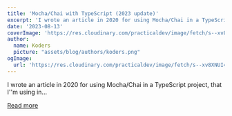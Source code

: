 ```yaml
---
title: 'Mocha/Chai with TypeScript (2023 update)'
excerpt: 'I wrote an article in 2020 for using Mocha/Chai in a TypeScript project, that I''m using in...'
date: '2023-08-13'
coverImage: 'https://res.cloudinary.com/practicaldev/image/fetch/s--xv8XNUI4--/c_imagga_scale,f_auto,fl_progressive,h_420,q_auto,w_1000/https://dev-to-uploads.s3.amazonaws.com/uploads/articles/1royniydr5r8jf1trp4l.jpg'
author:
  name: Koders
  picture: "assets/blog/authors/koders.png"
ogImage:
  url: 'https://res.cloudinary.com/practicaldev/image/fetch/s--xv8XNUI4--/c_imagga_scale,f_auto,fl_progressive,h_420,q_auto,w_1000/https://dev-to-uploads.s3.amazonaws.com/uploads/articles/1royniydr5r8jf1trp4l.jpg'
---
```


I wrote an article in 2020 for using Mocha/Chai in a TypeScript project, that I''m using in...

[Read more](https://dev.to/matteobruni/mochachai-with-typescript-2023-update-281f)

